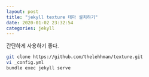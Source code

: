 ```yaml
---
layout: post
title: "jekyll texture 테마 설치하기"
date: 2020-01-02 23:32:54
categories: jekyll
---
```


간단하게 사용하기 좋다.

~~~bash
git clone https://github.com/thelehhman/texture.git
vi _config.yml
bundle exec jekyll serve
~~~
